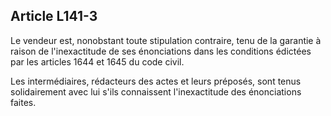 Article L141-3
----
Le vendeur est, nonobstant toute stipulation contraire, tenu de la garantie à
raison de l'inexactitude de ses énonciations dans les conditions édictées par
les articles 1644 et 1645 du code civil.

Les intermédiaires, rédacteurs des actes et leurs préposés, sont tenus
solidairement avec lui s'ils connaissent l'inexactitude des énonciations faites.
